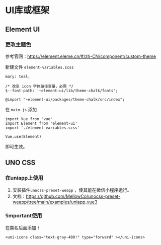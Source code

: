 # UI库或框架

## Element UI

### 更改主题色

参考官网：https://element.eleme.cn/#/zh-CN/component/custom-theme

新建文件 `element-variables.scss`

```
mary: teal;

/* 改变 icon 字体路径变量，必需 */
$--font-path: '~element-ui/lib/theme-chalk/fonts';

@import "~element-ui/packages/theme-chalk/src/index";
```

在 `main.js` 添加

```
import Vue from 'vue'
import Element from 'element-ui'
import './element-variables.scss'

Vue.use(Element)
```

即可生效。

## UNO CSS

### 在uniapp上使用

1. 安装插件`unocss-preset-weapp` ，使其能在微信小程序运行。
1. 文档：https://github.com/MellowCo/unocss-preset-weapp/tree/main/examples/uniapp_vue3

### !important使用

在类名后面添加 `!`

```
<uni-icons class="text-gray-400!" type="forward" ></uni-icons>
```

